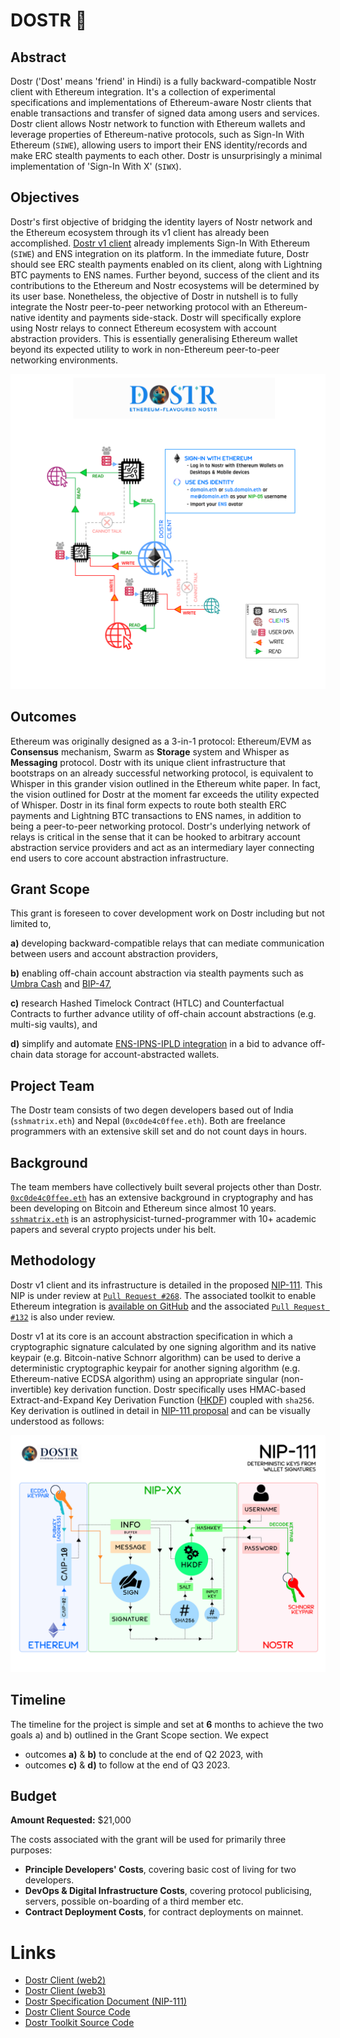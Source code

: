 # DOSTR 📡

## Abstract
Dostr ('Dost' means 'friend' in Hindi) is a fully backward-compatible Nostr client with Ethereum integration. It's a collection of experimental specifications and implementations of Ethereum-aware Nostr clients that enable transactions and transfer of signed data among users and services. Dostr client allows Nostr network to function with Ethereum wallets and leverage properties of Ethereum-native protocols, such as Sign-In With Ethereum (`SIWE`), allowing users to import their ENS identity/records and make ERC stealth payments to each other. Dostr is unsurprisingly a minimal implementation of 'Sign-In With X' (`SIWX`).

## Objectives
Dostr's first objective of bridging the identity layers of Nostr network and the Ethereum ecosystem through its v1 client has already been accomplished. [Dostr v1 client](https://dostr.eth.limo) already implements Sign-In With Ethereum (`SIWE`) and ENS integration on its platform. In the immediate future, Dostr should see ERC stealth payments enabled on its client, along with Lightning BTC payments to ENS names. Further beyond, success of the client and its contributions to the Ethereum and Nostr ecosystems will be determined by its user base. Nonetheless, the objective of Dostr in nutshell is to fully integrate the Nostr peer-to-peer networking protocol with an Ethereum-native identity and payments side-stack. Dostr will specifically explore using Nostr relays to connect Ethereum ecosystem with account abstraction providers. This is essentially generalising Ethereum wallet beyond its expected utility to work in non-Ethereum peer-to-peer networking environments.

![](https://raw.githubusercontent.com/dostr-eth/resources/main/graphics/dostr.png)

## Outcomes
Ethereum was originally designed as a 3-in-1 protocol: Ethereum/EVM as **Consensus** mechanism, Swarm as **Storage** system and Whisper as **Messaging** protocol. Dostr with its unique client infrastructure that bootstraps on an already successful networking protocol, is equivalent to Whisper in this grander vision outlined in the Ethereum white paper. In fact, the vision outlined for Dostr at the moment far exceeds the utility expected of Whisper. Dostr in its final form expects to route both stealth ERC payments and Lightning BTC transactions to ENS names, in addition to being a peer-to-peer networking protocol. Dostr's underlying network of relays is critical in the sense that it can be hooked to arbitrary account abstraction service providers and act as an intermediary layer connecting end users to core account abstraction infrastructure.

## Grant Scope
This grant is foreseen to cover development work on Dostr including but not limited to,

**a)** developing backward-compatible relays that can mediate communication between users and account abstraction providers,

**b)** enabling off-chain account abstraction via stealth payments such as [Umbra Cash](https://app.umbra.cash/) and [BIP-47](https://github.com/bitcoin/bips/blob/master/bip-0047.mediawiki),

**c)** research Hashed Timelock Contract (HTLC) and Counterfactual Contracts to further advance utility of off-chain account abstractions (e.g. multi-sig vaults), and

**d)** simplify and automate [ENS-IPNS-IPLD integration](https://discuss.ens.domains/t/support-ipld-contenthash/16535) in a bid to advance off-chain data storage for account-abstracted wallets.

## Project Team
The Dostr team consists of two degen developers based out of India (`sshmatrix.eth`) and Nepal (`0xc0de4c0ffee.eth`). Both are freelance programmers with an extensive skill set and do not count days in hours.

## Background
The team members have collectively built several projects other than Dostr. [`0xc0de4c0ffee.eth`](https://github.com/0xc0de4c0ffee) has an extensive background in cryptography and has been developing on Bitcoin and Ethereum since almost 10 years. [`sshmatrix.eth`](https://sshmatrix.eth.limo) is an astrophysicist-turned-programmer with 10+ academic papers and several crypto projects under his belt.

## Methodology
Dostr v1 client and its infrastructure is detailed in the proposed [NIP-111](https://github.com/dostr-eth/nips/blob/ethkeygen/111.md). This NIP is under review at [`Pull Request #268`](https://github.com/nostr-protocol/nips/pull/268). The associated toolkit to enable Ethereum integration is [available on GitHub](https://github.com/dostr-eth/nostr-tools/tree/sign-in-with-x) and the associated [`Pull Request #132`](https://github.com/nbd-wtf/nostr-tools/pull/132) is also under review.

Dostr v1 at its core is an account abstraction specification in which a cryptographic signature calculated by one signing algorithm and its native keypair (e.g. Bitcoin-native Schnorr algorithm) can be used to derive a deterministic cryptographic keypair for another signing algorithm (e.g. Ethereum-native ECDSA algorithm) using an appropriate singular (non-invertible) key derivation function. Dostr specifically uses HMAC-based Extract-and-Expand Key Derivation Function ([HKDF](https://datatracker.ietf.org/doc/html/rfc5869)) coupled with `sha256`. Key derivation is outlined in detail in [NIP-111 proposal](https://github.com/dostr-eth/nips/blob/ethkeygen/111.md) and can be visually understood as follows:

![](https://raw.githubusercontent.com/dostr-eth/resources/main/graphics/nip-111.png)

## Timeline
The timeline for the project is simple and set at **6** months to achieve the two goals a) and b) outlined in the Grant Scope section. We expect

- outcomes **a)** & **b)** to conclude at the end of Q2 2023, with
- outcomes **c)** & **d)** to follow at the end of Q3 2023.

## Budget
**Amount Requested:** $21,000

The costs associated with the grant will be used for primarily three purposes:

- **Principle Developers' Costs**, covering basic cost of living for two developers.
- **DevOps & Digital Infrastructure Costs**, covering protocol publicising, servers, possible on-boarding of a third member etc.
- **Contract Deployment Costs**, for contract deployments on mainnet.

# Links

- [Dostr Client (web2)](https://dostr.xyz)
- [Dostr Client (web3)](https://dostr.eth.limo)
- [Dostr Specification Document (NIP-111)](https://github.com/dostr-eth/nips/blob/ethkeygen/111.md)
- [Dostr Client Source Code](https://github.com/dostr-eth/dostr-client)
- [Dostr Toolkit Source Code](https://github.com/dostr-eth/nostr-tools)
